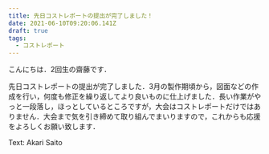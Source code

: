 ```yaml
---
title: 先日コストレポートの提出が完了しました！
date: 2021-06-10T09:20:06.141Z
draft: true
tags:
  - コストレポート
---
```

こんにちは．2回生の齋藤です．


先日コストレポートの提出が完了しました．3月の製作期頃から，図面などの作成を行い，何度も修正を繰り返してより良いものに仕上げました．長い作業がやっと一段落し，ほっとしているところですが，大会はコストレポートだけではありません．大会まで気を引き締めて取り組んでまいりますので，これからも応援をよろしくお願い致します．

Text: Akari Saito